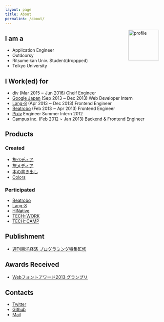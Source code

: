 ```yaml
---
layout: page
title: About
permalink: /about/
---
```


<img src="{{site.avatar}}" alt="profile" style="width: 100px;float: right;">

## I am a

- Application Engineer
- Outdoorsy
- Ritsumeikan Univ. Student(droppped)
- Teikyo University

## I Work(ed) for

- [div](http://di-v.co.jp/) (Mar 2015 ~ Jun 2016) Cheif Engineer
- [Google Japan](https://www.google.co.jp/) (Sep 2013 ~ Dec 2013) Web Developer Intern
- [Lang-8](http://lang-8.com/) (Apr 2013 ~ Dec 2013) Frontend Engineer
- [Beatrobo](https://beatrobo.com) (Feb 2013 ~ Apr 2013) Frontend Engineer
- [Pixiv](http://www.pixiv.net/) Engineer Summer Intern 2012
- [Campus inc.](http://campus-inc.org/) (Feb 2012 ~ Jan 2013) Backend & Frontend Engineer

## Products

### Created

- [旅ペディア](http://tabipedia.net)
- [旅メディア](http://media.tabipedia.net)
- [本の書き出し](http://kakidashi.com)
- [Colors](https://colors.today)

### Perticipated

- [Beatrobo](https://corp.beatrobo.com/ja)
- [Lang-8](http://lang-8.com)
- [HiNative](https://hinative.com)
- [TECH::WORK](https://tech-work.in)
- [TECH::CAMP](https://tech-camp.in)

## Publishment
- [週刊東洋経済 プログラミング特集監修](http://store.toyokeizai.net/magazine/toyo/20160516)

## Awards Received
- [Webフォントアワード2013 グランプリ](http://book.mynavi.jp/wd/webfont/2013/)

## Contacts
- [Twitter](http://twitter.com/tak0303)
- [Github](https://github.com/takashi)
- [Mail](mailto:tak1240@gmail.com)
